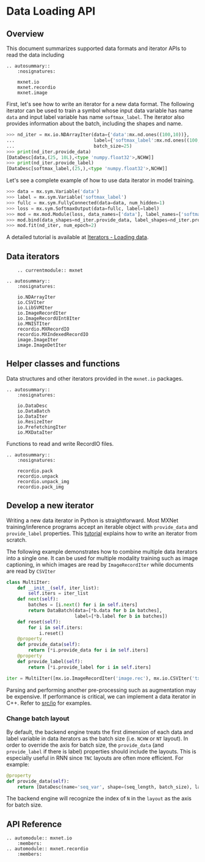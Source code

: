 # Data Loading API

## Overview

This document summarizes supported data formats and iterator APIs to read the
data including

```eval_rst
.. autosummary::
    :nosignatures:

    mxnet.io
    mxnet.recordio
    mxnet.image
```

First, let's see how to write an iterator for a new data format.
The following iterator can be used to train a symbol whose input data variable has
name `data` and input label variable has name `softmax_label`.
The iterator also provides information about the batch, including the
shapes and name.

```python
>>> nd_iter = mx.io.NDArrayIter(data={'data':mx.nd.ones((100,10))},
...                             label={'softmax_label':mx.nd.ones((100,))},
...                             batch_size=25)
>>> print(nd_iter.provide_data)
[DataDesc[data,(25, 10L),<type 'numpy.float32'>,NCHW]]
>>> print(nd_iter.provide_label)
[DataDesc[softmax_label,(25,),<type 'numpy.float32'>,NCHW]]
```

Let's see a complete example of how to use data iterator in model training.
```python
>>> data = mx.sym.Variable('data')
>>> label = mx.sym.Variable('softmax_label')
>>> fullc = mx.sym.FullyConnected(data=data, num_hidden=1)
>>> loss = mx.sym.SoftmaxOutput(data=fullc, label=label)
>>> mod = mx.mod.Module(loss, data_names=['data'], label_names=['softmax_label'])
>>> mod.bind(data_shapes=nd_iter.provide_data, label_shapes=nd_iter.provide_label)
>>> mod.fit(nd_iter, num_epoch=2)
```

A detailed tutorial is available at
[Iterators - Loading data](http://mxnet.io/tutorials/basic/data.html).

## Data iterators

```eval_rst
    .. currentmodule:: mxnet
```

```eval_rst
.. autosummary::
    :nosignatures:

    io.NDArrayIter
    io.CSVIter
    io.LibSVMIter
    io.ImageRecordIter
    io.ImageRecordUInt8Iter
    io.MNISTIter
    recordio.MXRecordIO
    recordio.MXIndexedRecordIO
    image.ImageIter
    image.ImageDetIter
```

## Helper classes and functions


Data structures and other iterators provided in the ``mxnet.io`` packages.

```eval_rst
.. autosummary::
    :nosignatures:

    io.DataDesc
    io.DataBatch
    io.DataIter
    io.ResizeIter
    io.PrefetchingIter
    io.MXDataIter
```

Functions to read and write RecordIO files.

```eval_rst
.. autosummary::
    :nosignatures:

    recordio.pack
    recordio.unpack
    recordio.unpack_img
    recordio.pack_img
```

## Develop a new iterator

Writing a new data iterator in Python is straightforward. Most MXNet
training/inference programs accept an iterable object with ``provide_data``
and ``provide_label`` properties.
This [tutorial](http://mxnet.io/tutorials/basic/data.html) explains how to
write an iterator from scratch.

The following example demonstrates how to combine
multiple data iterators into a single one. It can be used for multiple
modality training such as image captioning, in which images are read by
``ImageRecordIter`` while documents are read by ``CSVIter``

```python
class MultiIter:
    def __init__(self, iter_list):
        self.iters = iter_list
    def next(self):
        batches = [i.next() for i in self.iters]
        return DataBatch(data=[*b.data for b in batches],
                         label=[*b.label for b in batches])
    def reset(self):
        for i in self.iters:
            i.reset()
    @property
    def provide_data(self):
        return [*i.provide_data for i in self.iters]
    @property
    def provide_label(self):
        return [*i.provide_label for i in self.iters]

iter = MultiIter([mx.io.ImageRecordIter('image.rec'), mx.io.CSVIter('txt.csv')])
```

Parsing and performing another pre-processing such as augmentation may be expensive.
If performance is critical, we can implement a data iterator in C++. Refer to
[src/io](https://github.com/dmlc/mxnet/tree/master/src/io) for examples.

### Change batch layout

By default, the backend engine treats the first dimension of each data and label variable in data
iterators as the batch size (i.e. `NCHW` or `NT` layout). In order to override the axis for batch size,
the `provide_data` (and `provide_label` if there is label) properties should include the layouts. This
is especially useful in RNN since `TNC` layouts are often more efficient. For example:

```python
@property
def provide_data(self):
    return [DataDesc(name='seq_var', shape=(seq_length, batch_size), layout='TN')]
```
The backend engine will recognize the index of `N` in the `layout` as the axis for batch size.

## API Reference

<script type="text/javascript" src='../../../_static/js/auto_module_index.js'></script>

```eval_rst
.. automodule:: mxnet.io
    :members:
.. automodule:: mxnet.recordio
    :members:
```
<script>auto_index("api-reference");</script>
